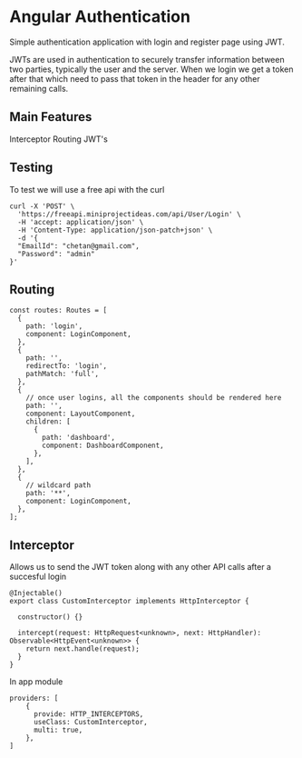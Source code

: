 # Angular Authentication

Simple authentication application with login and register page using JWT.

JWTs are used in authentication to securely transfer information between two parties, typically the user and the server. When we login we get a token after that which need to pass that token in the header for any other remaining calls.

## Main Features

Interceptor
Routing
JWT's

## Testing

To test we will use a free api with the curl

```
curl -X 'POST' \
  'https://freeapi.miniprojectideas.com/api/User/Login' \
  -H 'accept: application/json' \
  -H 'Content-Type: application/json-patch+json' \
  -d '{
  "EmailId": "chetan@gmail.com",
  "Password": "admin"
}'
```

## Routing

```
const routes: Routes = [
  {
    path: 'login',
    component: LoginComponent,
  },
  {
    path: '',
    redirectTo: 'login',
    pathMatch: 'full',
  },
  {
    // once user logins, all the components should be rendered here
    path: '',
    component: LayoutComponent,
    children: [
      {
        path: 'dashboard',
        component: DashboardComponent,
      },
    ],
  },
  {
    // wildcard path
    path: '**',
    component: LoginComponent,
  },
];

```

## Interceptor

Allows us to send the JWT token along with any other API calls after a succesful login

```
@Injectable()
export class CustomInterceptor implements HttpInterceptor {

  constructor() {}

  intercept(request: HttpRequest<unknown>, next: HttpHandler): Observable<HttpEvent<unknown>> {
    return next.handle(request);
  }
}
```

In app module

```
providers: [
    {
      provide: HTTP_INTERCEPTORS,
      useClass: CustomInterceptor,
      multi: true,
    },
]
```
